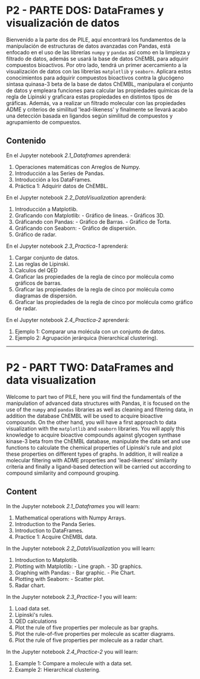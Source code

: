 # P2 - PARTE DOS: DataFrames y visualización de datos

Bienvenido a la parte dos de PILE, aquí encontrará los fundamentos de la manipulación de estructuras de datos avanzadas con Pandas, está enfocado en el uso de las librerías `numpy` y `pandas` así como en la limpieza y filtrado de datos, además se usará la base de datos ChEMBL para adquirir compuestos bioactivos. Por otro lado, tendrá un primer acercamiento a la visualización de datos con las librerías `matplotlib` y `seaborn`.
Aplicara estos conocimientos para adquirir compuestos bioactivos contra la glucógeno sintasa quinasa-3 beta de la base de datos ChEMBL, manipulara el conjunto de datos y empleara funciones para calcular las propiedades químicas de la regla de Lipinski y graficara estas propiedades en distintos tipos de gráficas. Además, va a realizar un filtrado molecular con las propiedades ADME y criterios de similitud 'lead-likeness' y finalmente se llevará acabo una detección basada en ligandos según similitud de compuestos y agrupamiento de compuestos.


## Contenido

En el Jupyter notebook *2.1_Dataframes* aprenderá:

1. Operaciones matemáticas con Arreglos de Numpy.
2. Introducción a las Series de Pandas.
3. Introducción a los DataFrames.
4. Práctica 1: Adquirir datos de ChEMBL.

En el Jupyter notebook *2.2_DataVisualization* aprenderá:

1. Introducción a Matplotlib.
2. Graficando con Matplotlib:
        - Gráfico de lineas.
        - Gráficos 3D.
3. Gráficando con Pandas:
        - Gráfico de Barras.
        - Gráfico de Torta.
4. Gráficando con Seaborn:
        - Gráfico de dispersión.
5. Gráfico de radar.

En el Jupyter notebook *2.3_Practica-1* aprenderá:

1. Cargar conjunto de datos.
2. Las reglas de Lipinski.
3. Calculos del QED
4. Graficar las propiedades de la regla de cinco por molécula como gráficos de barras.
5. Graficar las propiedades de la regla de cinco por molécula como diagramas de dispersión.
6. Graficar las propiedades de la regla de cinco por molécula como gráfico de radar.

En el Jupyter notebook *2.4_Practica-2* aprenderá:

1. Ejemplo 1: Comparar una molécula con un conjunto de datos.
2. Ejemplo 2: Agrupación jerárquica (hierarchical clustering).


*******************************************

# P2 - PART TWO: DataFrames and data visualization

Welcome to part two of PILE, here you will find the fundamentals of the manipulation of advanced data structures with Pandas, it is focused on the use of the `numpy` and `pandas` libraries as well as cleaning and filtering data, in addition the database ChEMBL will be used to acquire bioactive compounds. On the other hand, you will have a first approach to data visualization with the `matplotlib` and `seaborn` libraries. You will apply this knowledge to acquire bioactive compounds against glycogen synthase kinase-3 beta from the ChEMBL database, manipulate the data set and use functions to calculate the chemical properties of Lipinski's rule and plot these properties on different types of graphs. In addition, it will realize a molecular filtering with ADME properties and 'lead-likeness' similarity criteria and finally a ligand-based detection will be carried out according to compound similarity and compound grouping.


## Content

In the Jupyter notebook *2.1_Dataframes* you will learn:

1. Mathematical operations with Numpy Arrays.
2. Introduction to the Panda Series.
3. Introduction to DataFrames.
4. Practice 1: Acquire ChEMBL data.

In the Jupyter notebook *2.2_DataVisualization* you will learn:

1. Introduction to Matplotlib.
2. Plotting with Matplotlib:
        - Line graph.
        - 3D graphics.
3. Graphing with Pandas:
        - Bar graphic.
        - Pie Chart.
4. Plotting with Seaborn:
        - Scatter plot.
5. Radar chart.

In the Jupyter notebook *2.3_Practice-1* you will learn:

1. Load data set.
2. Lipinski's rules.
3. QED calculations
4. Plot the rule of five properties per molecule as bar graphs.
5. Plot the rule-of-five properties per molecule as scatter diagrams.
6. Plot the rule of five properties per molecule as a radar chart.

In the Jupyter notebook *2.4_Practice-2* you will learn:

1. Example 1: Compare a molecule with a data set.
2. Example 2: Hierarchical clustering.      